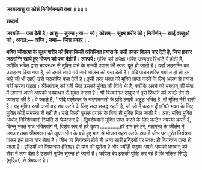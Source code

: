 **जरयत्याशु या कोशं निगीर्णमनलो यथा ॥ ३३॥** 

**शब्दार्थ** 

**जरयति—** **पचा देती है** **; आशु—** **तुरन्त** **; या—** **जो** **; कोशम्—** **सूक्ष्म शरीर को** **; निगीर्णम्—** **खाई वस्तुओं को** **; अनल:—** **अग्नि** **; यथा—** **जिस प्रकार।** **.** 

**भक्ति जीवात्मा के सूक्ष्म शरीर को बिना किसी अतिरिक्त प्रयास के उसी प्रकार** **विलय कर देती है, जिस प्रकार जठराग्नि खाये हुए भोजन को पचा देती है।** **तात्पर्य :** मुक्ति की अपेक्षा भक्ति उच्चतर स्थिति में होती है, क्योंकि भक्ति द्वारा भवबन्धन से मुक्ति पाने के मानवी प्रयास की स्वत: पूॢत हो जाती है। यहाँ जठराग्नि का उदाहरण दिया गया है, जो हमारे खाये गये सारे भोजन को पचा देती है। यदि पाचनशक्ति पर्याप्त हो तो हम चाहे जो भी खाएँ, उसे जठराग्नि पचा देती है। इसी तरह भक्त को मुक्ति प्राप्त करने के लिए अलग से प्रयास नहीं करना पड़ता। श्रीभगवान् की यही सेवा उसकी मुक्ति की विधि भी है, क्योंकि अपने को भगवान् की सेवा में लगाना अपने आपको भवबन्धन से मुक्त करना है। श्री बिल्वमंगल ठाकुर ने इस स्थिति की अच्छे ढंग से व्यालया की है। वे कहते हैं, ''यदि परमेश्वर के चरणकमलों के प्रति हमारी अटूट भक्ति है, तो मुक्ति मेरी दासी है। यह मुक्ति रूपी दासी वह सब करने के लिए सदा सन्नद्ध रहती है, जो जो मैं कहता हूँ।ÓÓ भक्त के लिए मुक्ति कोई समस्या ही नहीं है। उसे किसी पृथक् प्रयास के बिना ही मुक्ति मिल जाती है। अत: भक्ति मुक्ति अर्थात् निर्विशेषवादी स्थिति से श्रेयस्कर है। निॢवशेषवादी मुक्ति प्राप्त करने के लिए कठिन तपस्या करते हैं, किन्तु भक्त मात्र भक्तियोग में, विशेष रूप से हरे कृष्ण .............हरे राम हरे हरे, महामन्त्र के कीर्तन में लगकर तथा श्रीभगवान् को अॢपत भोग के बचे हुए भाग से भोजन ग्रहण करके अपनी जीभ पर तुरंत नियंत्रण पाकर इसे प्राप्त कर लेता है। जीभ पर नियन्त्रण होते ही अन्य सारी इनि्द्रयों पर स्वत: ही नियन्त्रण प्राप्त हो जाता है। इन्द्रियों का नियन्त्रण (निग्रह) ही योग की पूर्णता है और ज्योंही मनुष्य अपने आपको भगवान् की सेवा में लगा देता है उसकी मुक्ति तुरन्त हो जाती है। कपिल देव इसकी पुष्टि कर रहे हैं कि भकि्त सिद्धि (मुकि्त) से श्रेयष्कर है।  